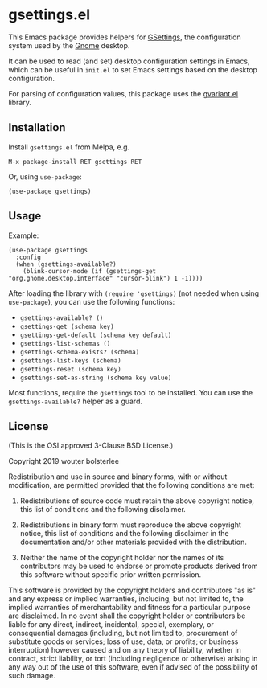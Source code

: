 gsettings.el
============

This Emacs package provides helpers for
[GSettings](https://developer.gnome.org/gio/stable/GSettings.html),
the configuration system used by the [Gnome](https://www.gnome.org/)
desktop.

It can be used to read (and set) desktop configuration settings in
Emacs, which can be useful in `init.el` to set Emacs settings based on
the desktop configuration.

For parsing of configuration values, this package uses the
[gvariant.el](https://github.com/wbolster/emacs-gvariant) library.

Installation
------------

Install `gsettings.el` from Melpa, e.g.

```
M-x package-install RET gsettings RET
```

Or, using `use-package`:

```elisp
(use-package gsettings)
```

Usage
-----

Example:

``` elisp
(use-package gsettings
  :config
  (when (gsettings-available?)
    (blink-cursor-mode (if (gsettings-get "org.gnome.desktop.interface" "cursor-blink") 1 -1))))
```

After loading the library with `(require 'gsettings)` (not needed when
using `use-package`), you can use the following functions:

* `gsettings-available? ()`
* `gsettings-get (schema key)`
* `gsettings-get-default (schema key default)`
* `gsettings-list-schemas ()`
* `gsettings-schema-exists? (schema)`
* `gsettings-list-keys (schema)`
* `gsettings-reset (schema key)`
* `gsettings-set-as-string (schema key value)`

Most functions, require the `gsettings` tool to be installed. You can
use the `gsettings-available?` helper as a guard.

License
-------

(This is the OSI approved 3-Clause BSD License.)

Copyright 2019 wouter bolsterlee

Redistribution and use in source and binary forms, with or without
modification, are permitted provided that the following conditions are
met:

1. Redistributions of source code must retain the above copyright
   notice, this list of conditions and the following disclaimer.

2. Redistributions in binary form must reproduce the above copyright
   notice, this list of conditions and the following disclaimer in the
   documentation and/or other materials provided with the
   distribution.

3. Neither the name of the copyright holder nor the names of its
   contributors may be used to endorse or promote products derived
   from this software without specific prior written permission.

This software is provided by the copyright holders and contributors
"as is" and any express or implied warranties, including, but not
limited to, the implied warranties of merchantability and fitness for
a particular purpose are disclaimed. In no event shall the copyright
holder or contributors be liable for any direct, indirect, incidental,
special, exemplary, or consequential damages (including, but not
limited to, procurement of substitute goods or services; loss of use,
data, or profits; or business interruption) however caused and on any
theory of liability, whether in contract, strict liability, or tort
(including negligence or otherwise) arising in any way out of the use
of this software, even if advised of the possibility of such damage.

